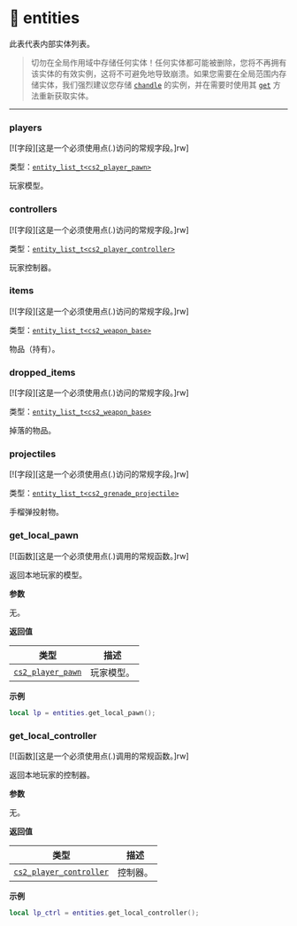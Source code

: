 # 👾 entities

此表代表内部实体列表。

> 切勿在全局作用域中存储任何实体！任何实体都可能被删除，您将不再拥有该实体的有效实例，这将不可避免地导致崩溃。如果您需要在全局范围内存储实体，我们强烈建议您存储 [`chandle`](/api/entities/chandle "此类型表示实体句柄") 的实例，并在需要时使用其 [`get`](/api/entities/chandle?id=get "返回实体，如果未找到则返回 nil。") 方法重新获取实体。

_________________

### players

[![字段][这是一个必须使用点(.)访问的常规字段。]rw]

类型：[`entity_list_t<cs2_player_pawn>`](/api/entities/entity-list-t "此类型表示实体列表。")

玩家模型。

### controllers

[![字段][这是一个必须使用点(.)访问的常规字段。]rw]

类型：[`entity_list_t<cs2_player_controller>`](/api/entities/entity-list-t "此类型表示实体列表。")

玩家控制器。

### items

[![字段][这是一个必须使用点(.)访问的常规字段。]rw]

类型：[`entity_list_t<cs2_weapon_base>`](/api/entities/entity-list-t "此类型表示实体列表。")

物品（持有）。

### dropped_items

[![字段][这是一个必须使用点(.)访问的常规字段。]rw]

类型：[`entity_list_t<cs2_weapon_base>`](/api/entities/entity-list-t "此类型表示实体列表。")

掉落的物品。

### projectiles

[![字段][这是一个必须使用点(.)访问的常规字段。]rw]

类型：[`entity_list_t<cs2_grenade_projectile>`](/api/entities/entity-list-t "此类型表示实体列表。")

手榴弹投射物。

### get_local_pawn

[![函数][这是一个必须使用点(.)调用的常规函数。]rw]

返回本地玩家的模型。

**参数**

无。

**返回值**

| 类型 | 描述 |
| ---- | ----------- |
| [`cs2_player_pawn`](/api/entities/base-entity/cs2-player-pawn "此类型表示 C_CSPlayerPawn 类。") | 玩家模型。 |

**示例**

```lua
local lp = entities.get_local_pawn();
```

### get_local_controller

[![函数][这是一个必须使用点(.)调用的常规函数。]rw]

返回本地玩家的控制器。

**参数**

无。

**返回值**

| 类型 | 描述 |
| ---- | ----------- |
| [`cs2_player_controller`](/api/entities/base-entity/cs2-player-controller "此类型表示 CCSPlayerController 类") | 控制器。 |

**示例**

```lua
local lp_ctrl = entities.get_local_controller();
```